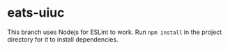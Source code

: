 # eats-uiuc

This branch uses Nodejs for ESLint to work. Run
```npm install```
in the project directory for it to install dependencies.